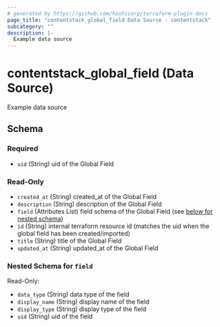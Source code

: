 ```yaml
---
# generated by https://github.com/hashicorp/terraform-plugin-docs
page_title: "contentstack_global_field Data Source - contentstack"
subcategory: ""
description: |-
  Example data source
---
```


# contentstack_global_field (Data Source)

Example data source



<!-- schema generated by tfplugindocs -->
## Schema

### Required

- `uid` (String) uid of the Global Field

### Read-Only

- `created_at` (String) created_at of the Global Field
- `description` (String) description of the Global Field
- `field` (Attributes List) field schema of the Global Field (see [below for nested schema](#nestedatt--field))
- `id` (String) internal terraform resource id (matches the uid when the global field has been created/imported)
- `title` (String) title of the Global Field
- `updated_at` (String) updated_at of the Global Field

<a id="nestedatt--field"></a>
### Nested Schema for `field`

Read-Only:

- `data_type` (String) data type of the field
- `display_name` (String) display name of the field
- `display_type` (String) display type of the field
- `uid` (String) uid of the field


